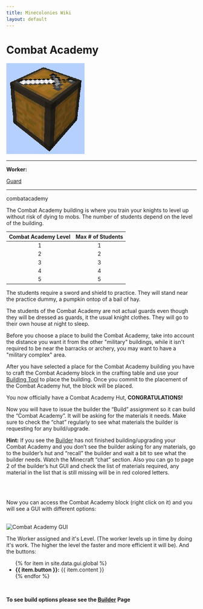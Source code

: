 ```yaml
---
title: Minecolonies Wiki
layout: default
---
```

# Combat Academy

<div class="infobox box text-center">
    <img src="../../assets/images/buildings/CombatAcademy_Block.png" alt="Combat Academy" />
    <hr />
    <div class="row section-text text-left">
        <div class="col">
        <p><strong>Worker:</strong></p>
        </div>
        <div class="col">
        <p><a href="../workers/guard">Guard</a></p>
        </div>
    </div>
    <hr />
    <recipe>combatacademy</recipe>
</div>

The Combat Academy building is where you train your knights to level up without risk of dying to mobs. The number of students depend on the level of the building. 

| Combat Academy Level | Max # of Students |
| :----: | :----: |
| 1 | 1 |
| 2 | 2 |
| 3 | 3 |
| 4 | 4 |
| 5 | 5 |

The students require a sword and shield to practice. They will stand near the practice dummy, a pumpkin ontop of a bail of hay. 

The students of the Combat Academy are not actual guards even though they will be dressed as guards, it the usual knight clothes. They will go to their own house at night to sleep. 

Before you choose a place to build the Combat Academy, take into account the distance you want it from the other "military" buildings, while it isn't required to be near the barracks or archery, you may want to have a "military complex" area.

After you have selected a place for the Combat Academy building you have to craft the Combat Academy block in the crafting table and use your [Building Tool](../items/buildingtool) to place the building. Once you commit to the placement of the Combat Academy hut, the block will be placed.

You now officially have a Combat Academy Hut, **CONGRATULATIONS!**

Now you will have to issue the builder the “Build” assignment so it can build the “Combat Academy”. It will be asking for the materials it needs. Make sure to check the “chat” regularly to see what materials the builder is requesting for any build/upgrade.

**Hint:** If you see the [Builder](../../source/workers/builder) has not finished building/upgrading your Combat Academy and you don’t see the builder asking for any materials, go to the builder’s hut and “recall” the builder and wait a bit to see what the builder needs. Watch the Minecraft “chat” section. Also you can go to page 2 of the builder’s hut GUI and check the list of materials required, any material in the list that is still missing will be in red colored letters.

<br>



<br>

Now you can access the Combat Academy block (right click on it) and you will see a GUI with different options:

<br>
<div class="row">
  <div class="col-sm-12 col-md">
    <img src="../../assets/images/Buildings/combatacademygui.png" class="img-fluid mx-auto" alt="Combat Academy GUI">
   </div>
  <div class="col-sm-12 col-md">
    <p>The Worker assigned and it's Level. (The worker levels up in time by doing it's work. The higher the level the faster and more efficient it will be). And the buttons:</p>
    <ul>
      {% for item in site.data.gui.global %}
        <li><strong>{{ item.button }}:</strong> {{ item.content }}</li>
      {% endfor %}
    </ul>
  </div>
</div>
<br>

**To see build options please see the [Builder](../../source/workers/builder) Page**
